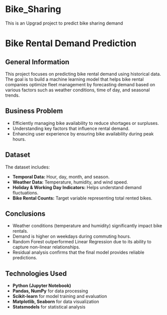 # Bike_Sharing
This is an Upgrad project to predict bike sharing demand

# Bike Rental Demand Prediction

## General Information
This project focuses on predicting bike rental demand using historical data. The goal is to build a machine learning model that helps bike rental companies optimize fleet management by forecasting demand based on various factors such as weather conditions, time of day, and seasonal trends.

## Business Problem
- Efficiently managing bike availability to reduce shortages or surpluses.
- Understanding key factors that influence rental demand.
- Enhancing user experience by ensuring bike availability during peak hours.

## Dataset
The dataset includes:
- **Temporal Data:** Hour, day, month, and season.
- **Weather Data:** Temperature, humidity, and wind speed.
- **Holiday & Working Day Indicators:** Helps understand demand fluctuations.
- **Bike Rental Counts:** Target variable representing total rented bikes.

## Conclusions
- Weather conditions (temperature and humidity) significantly impact bike rentals.
- Demand is higher on weekdays during commuting hours.
- Random Forest outperformed Linear Regression due to its ability to capture non-linear relationships.
- Residual analysis confirms that the final model provides reliable predictions.

## Technologies Used
- **Python (Jupyter Notebook)**
- **Pandas, NumPy** for data processing
- **Scikit-learn** for model training and evaluation
- **Matplotlib, Seaborn** for data visualization
- **Statsmodels** for statistical analysis
